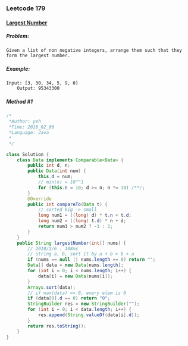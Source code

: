 


### Leetcode 179
#### [Largest Number](https://leetcode.com/problems/largest-number)

  

##### ***Problem:***

	Given a list of non negative integers, arrange them such that they form the largest number.

##### ***Example:***

    Input: [3, 30, 34, 5, 9, 0]
        Output: 95343300


##### *Method #1*
``` java
/*
 *Author: yeh
 *Time: 2018_02_06
 *Language: Java
 *
 */

class Solution {
    class Data implements Comparable<Data> {
        public int d, n;
        public Data(int num) {
            this.d = num;
            // min(n) = 10^^1
            for (this.n = 10; d >= n; n *= 10) /**/;
        }
        @Override
        public int compareTo(Data t) {
            // sorted big -> small
            long num1 = ((long) d) * t.n + t.d;
            long num2 = ((long) t.d) * n + d;
            return num1 > num2 ? -1 : 1;
        }
    }
    public String largestNumber(int[] nums) {
        // 2018/2/6 : 108ms
        // string a, b, sort it by a + b > b + a
        if (nums == null || nums.length == 0) return "";
        Data[] data = new Data[nums.length];
        for (int i = 0; i < nums.length; i++) {
            data[i] = new Data(nums[i]);
        }
        Arrays.sort(data);
        // if max(data) == 0, every elem is 0
        if (data[0].d == 0) return "0";
        StringBuilder res = new StringBuilder("");
        for (int i = 0; i < data.length; i++) {
            res.append(String.valueOf(data[i].d));
        }
        return res.toString();
    }
}

```





